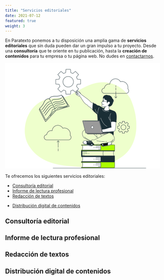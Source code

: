 ```yaml
---
title: "Servicios editoriales"
date: 2021-07-12
featured: true
weight: 3
---
```


En Paratexto ponemos a tu disposición una amplia gama de **servicios editoriales** que sin duda pueden dar un gran impulso a tu proyecto. Desde una **consultoría** que te oriente en tu publicación, hasta la **creación de contenidos** para tu empresa o tu página web. No dudes en [contactarnos](/contact/).

![Consultoría editorial](/images/consultoria.svg)

Te ofrecemos los siguientes servicios editoriales:

- [Consultoría editorial](#consultor-a-editorial)
- [Informe de lectura profesional](#informe-de-lectura-profesional)
- [Redacción de textos](#redacci-n-de-textos)
<!-- - [Traducción de textos](#traducci-n-de-textos) -->
<!-- - [Tramite de derechos de autor e ISBN](#tramite-de-derechos-de-autor-e-isbn) -->
- [Distribución digital de contenidos](#distribuci-n-digital-de-contenidos)


## Consultoría editorial
## Informe de lectura profesional
## Redacción de textos
<!-- ## Traducción de textos -->
<!-- ## Tramite de derechos de autor e ISBN -->
## Distribución digital de contenidos
